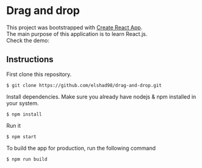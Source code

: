 # Drag and drop

This project was bootstrapped with [Create React App](https://github.com/facebook/create-react-app).  
The main purpose of this application is to learn React.js.  
Check the demo:   

## Instructions

First clone this repository.    
```
$ git clone https://github.com/elshad98/drag-and-drop.git
```  
Install dependencies. Make sure you already have nodejs & npm installed in your system.  
```
$ npm install
```  
Run it
```
$ npm start
```  
To build the app for production, run the following command  
```
$ npm run build
```  
